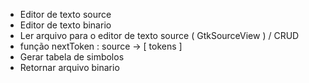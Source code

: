 
- Editor de texto source
- Editor de texto binario 
- Ler arquivo para o editor de texto source ( GtkSourceView ) / CRUD
- função nextToken : source -> [ tokens ] 
- Gerar tabela de simbolos 
- Retornar arquivo binario   


